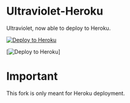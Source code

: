 # Ultraviolet-Heroku
Ultraviolet, now able to deploy to Heroku.

[![Deploy to Heroku](https://raw.githubusercontent.com/BinBashBanana/deploy-buttons/master/buttons/remade/heroku.svg)](https://heroku.com/deploy/?template=https://github.com/DakshG07/ultraviolet-node)

[![Deploy to Heroku](https://raw.githubusercontent.com/BinBashBanana/deploy-buttons/master/buttons/remade/heroku.svg)]

# Important
This fork is only meant for Heroku deployment.

